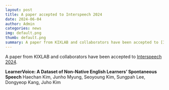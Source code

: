 ```yaml
---
layout: post
title: A paper accepted to Interspeech 2024
date: 2024-06-04
author: Admin
categories: news
img: default.png
thumb: default.png
summary: A paper from KIXLAB and collaborators have been accepted to [Interspeech 2024](https://interspeech2024.org/).
---
```


A paper from KIXLAB and collaborators have been accepted to [Interspeech 2024](https://interspeech2024.org/).

**LearnerVoice: A Dataset of Non-Native English Learners’ Spontaneous Speech**
Haechan Kim, Junho Myung, Seoyoung Kim, Sungpah Lee, Dongyeop Kang, Juho Kim
